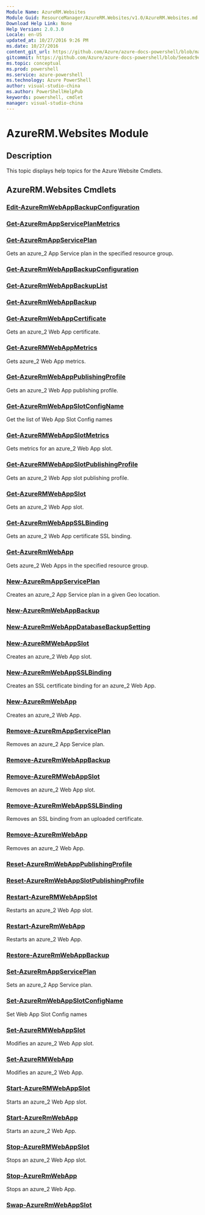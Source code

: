 ```yaml
---
Module Name: AzureRM.Websites
Module Guid: ResourceManager/AzureRM.Websites/v1.0/AzureRM.Websites.md
Download Help Link: None
Help Version: 2.0.3.0
Locale: en-US
updated_at: 10/27/2016 9:26 PM
ms.date: 10/27/2016
content_git_url: https://github.com/Azure/azure-docs-powershell/blob/master/azureps-cmdlets-docs/ResourceManager/AzureRM.Websites/v1.0/AzureRM.Websites.md
gitcommit: https://github.com/Azure/azure-docs-powershell/blob/5eeadc9e4cb2922fcef5161f87c5588a44622a76/azureps-cmdlets-docs/ResourceManager/AzureRM.Websites/v1.0/AzureRM.Websites.md
ms.topic: conceptual
ms.prod: powershell
ms.service: azure-powershell
ms.technology: Azure PowerShell
author: visual-studio-china
ms.author: PowerShellHelpPub
keywords: powershell, cmdlet
manager: visual-studio-china
---
```


# AzureRM.Websites Module
## Description
This topic displays help topics for the Azure Website Cmdlets.

## AzureRM.Websites Cmdlets
### [Edit-AzureRmWebAppBackupConfiguration](./Edit-AzureRmWebAppBackupConfiguration.md)



### [Get-AzureRmAppServicePlanMetrics](./Get-AzureRmAppServicePlanMetrics.md)



### [Get-AzureRmAppServicePlan](./Get-AzureRmAppServicePlan.md)
Gets an azure_2 App Service plan in the specified resource group.


### [Get-AzureRmWebAppBackupConfiguration](./Get-AzureRmWebAppBackupConfiguration.md)



### [Get-AzureRmWebAppBackupList](./Get-AzureRmWebAppBackupList.md)



### [Get-AzureRmWebAppBackup](./Get-AzureRmWebAppBackup.md)



### [Get-AzureRmWebAppCertificate](./Get-AzureRmWebAppCertificate.md)
Gets an azure_2 Web App certificate.


### [Get-AzureRMWebAppMetrics](./Get-AzureRMWebAppMetrics.md)
Gets azure_2 Web App metrics.


### [Get-AzureRmWebAppPublishingProfile](./Get-AzureRmWebAppPublishingProfile.md)
Gets an azure_2 Web App publishing profile.


### [Get-AzureRmWebAppSlotConfigName](./Get-AzureRmWebAppSlotConfigName.md)
Get the list of Web App Slot Config names


### [Get-AzureRMWebAppSlotMetrics](./Get-AzureRMWebAppSlotMetrics.md)
Gets metrics for an azure_2 Web App slot.


### [Get-AzureRMWebAppSlotPublishingProfile](./Get-AzureRMWebAppSlotPublishingProfile.md)
Gets an azure_2 Web App slot publishing profile.


### [Get-AzureRMWebAppSlot](./Get-AzureRMWebAppSlot.md)
Gets an azure_2 Web App slot.


### [Get-AzureRmWebAppSSLBinding](./Get-AzureRmWebAppSSLBinding.md)
Gets an azure_2 Web App certificate SSL binding.


### [Get-AzureRmWebApp](./Get-AzureRmWebApp.md)
Gets azure_2 Web Apps in the specified resource group.


### [New-AzureRmAppServicePlan](./New-AzureRmAppServicePlan.md)
Creates an azure_2 App Service plan in a given Geo location.


### [New-AzureRmWebAppBackup](./New-AzureRmWebAppBackup.md)



### [New-AzureRmWebAppDatabaseBackupSetting](./New-AzureRmWebAppDatabaseBackupSetting.md)



### [New-AzureRMWebAppSlot](./New-AzureRMWebAppSlot.md)
Creates an azure_2 Web App slot.


### [New-AzureRmWebAppSSLBinding](./New-AzureRmWebAppSSLBinding.md)
Creates an SSL certificate binding for an azure_2 Web App.


### [New-AzureRmWebApp](./New-AzureRmWebApp.md)
Creates an azure_2 Web App.


### [Remove-AzureRmAppServicePlan](./Remove-AzureRmAppServicePlan.md)
Removes an azure_2 App Service plan.


### [Remove-AzureRmWebAppBackup](./Remove-AzureRmWebAppBackup.md)



### [Remove-AzureRMWebAppSlot](./Remove-AzureRMWebAppSlot.md)
Removes an azure_2 Web App slot.


### [Remove-AzureRmWebAppSSLBinding](./Remove-AzureRmWebAppSSLBinding.md)
Removes an SSL binding from an uploaded certificate.


### [Remove-AzureRmWebApp](./Remove-AzureRmWebApp.md)
Removes an azure_2 Web App.


### [Reset-AzureRmWebAppPublishingProfile](./Reset-AzureRmWebAppPublishingProfile.md)



### [Reset-AzureRmWebAppSlotPublishingProfile](./Reset-AzureRmWebAppSlotPublishingProfile.md)



### [Restart-AzureRMWebAppSlot](./Restart-AzureRMWebAppSlot.md)
Restarts an azure_2 Web App slot.


### [Restart-AzureRmWebApp](./Restart-AzureRmWebApp.md)
Restarts an azure_2 Web App.


### [Restore-AzureRmWebAppBackup](./Restore-AzureRmWebAppBackup.md)



### [Set-AzureRmAppServicePlan](./Set-AzureRmAppServicePlan.md)
Sets an azure_2 App Service plan.


### [Set-AzureRmWebAppSlotConfigName](./Set-AzureRmWebAppSlotConfigName.md)
Set Web App Slot Config names


### [Set-AzureRMWebAppSlot](./Set-AzureRMWebAppSlot.md)
Modifies an azure_2 Web App slot.


### [Set-AzureRMWebApp](./Set-AzureRMWebApp.md)
Modifies an azure_2 Web App.


### [Start-AzureRMWebAppSlot](./Start-AzureRMWebAppSlot.md)
Starts an azure_2 Web App slot.


### [Start-AzureRmWebApp](./Start-AzureRmWebApp.md)
Starts an azure_2 Web App.


### [Stop-AzureRMWebAppSlot](./Stop-AzureRMWebAppSlot.md)
Stops an azure_2 Web App slot.


### [Stop-AzureRmWebApp](./Stop-AzureRmWebApp.md)
Stops an azure_2 Web App.


### [Swap-AzureRmWebAppSlot](./Swap-AzureRmWebAppSlot.md)




